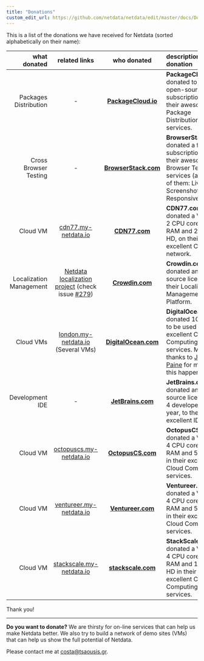 ```yaml
---
title: "Donations"
custom_edit_url: https://github.com/netdata/netdata/edit/master/docs/Donations-netdata-has-received.md
---
```




This is a list of the donations we have received for Netdata (sorted alphabetically on their name):

| what donated|related links|who donated|description of the donation|
|-----------:|:-----------:|:---------:|:--------------------------|
| Packages Distribution|-|**[PackageCloud.io](https://packagecloud.io/)**|**PackageCloud.io** donated to a free open-source subscription to their awesome Package Distribution services.|
| Cross Browser Testing|-|**[BrowserStack.com](https://www.browserstack.com/)**|**BrowserStack.com** donated a free subscription to their awesome Browser Testing services (all three of them: Live, Screenshots, Responsive).|
| Cloud VM|[cdn77.my-netdata.io](http://cdn77.my-netdata.io)|**[CDN77.com](https://www.cdn77.com/)**|**CDN77.com** donated a VM with 2 CPU cores, 4GB RAM and 20GB HD, on their excellent CDN network.|
| Localization Management|[Netdata localization project](https://crowdin.com/project/netdata) (check issue [#279](https://github.com/netdata/netdata/issues/279))|**[Crowdin.com](https://crowdin.com/)**|**Crowdin.com** donated an open source license to their Localization Management Platform.|
| Cloud VMs|[london.my-netdata.io](https://london.my-netdata.io) (Several VMs)|**[DigitalOcean.com](https://www.digitalocean.com/)**|**DigitalOcean.com** donated 1000 USD to be used in their excellent Cloud Computing services. Many thanks to [Justin Paine](https://github.com/xxdesmus) for making this happen.|
| Development IDE|-|**[JetBrains.com](https://www.jetbrains.com/)**|**JetBrains.com** donated an open source license for 4 developers  for 1 year, to their excellent IDEs.|
| Cloud VM|[octopuscs.my-netdata.io](https://octopuscs.my-netdata.io)|**[OctopusCS.com](https://octopuscs.com/)**|**OctopusCS.com** donated a VM with 4 CPU cores, 16GB RAM and 50GB HD in their excellent Cloud Computing services.|
| Cloud VM|[ventureer.my-netdata.io](https://ventureer.my-netdata.io)|**[Ventureer.com](https://ventureer.com/)**|**Ventureer.com** donated a VM with 4 CPU cores, 8GB RAM and 50GB HD in their excellent Cloud Computing services.|
| Cloud VM|[stackscale.my-netdata.io](https://stackscale.my-netdata.io)|**[stackscale.com](https://www.stackscale.com/)**|**StackScale.com** donated a VM with 4 CPU cores, 16GB RAM and 100GB HD in their excellent Cloud Computing services.|

Thank you!

---

**Do you want to donate?** We are thirsty for on-line services that can help us make Netdata better. We also try to build a network of demo sites (VMs) that can help us show the full potential of Netdata.

Please contact me at costa@tsaousis.gr.


